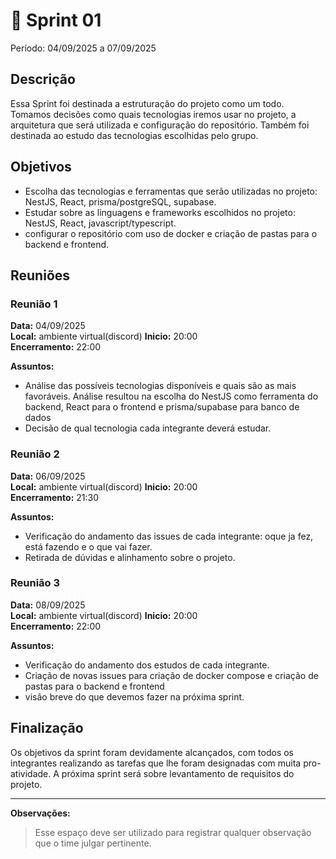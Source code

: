 # **🏁** Sprint 01

Período: 04/09/2025 a 07/09/2025

## Descrição

Essa Sprint foi destinada a estruturação do projeto como um todo. Tomamos decisões como quais tecnologias iremos usar no projeto, a arquitetura que será utilizada e configuração do repositório. Também foi destinada ao estudo das tecnologias escolhidas pelo grupo.

## Objetivos

* Escolha das tecnologias e ferramentas que serão utilizadas no projeto: NestJS, React, prisma/postgreSQL, supabase.
* Estudar sobre as linguagens e frameworks escolhidos no projeto: NestJS, React, javascript/typescript.
* configurar o repositório com uso de docker e criação de pastas para o backend e frontend.

## Reuniões

### Reunião 1

**Data:** 04/09/2025  
**Local:** ambiente virtual(discord)
**Inicio:** 20:00  
**Encerramento:** 22:00

**Assuntos:**

* Análise das possíveis tecnologias disponíveis e quais são as mais favoráveis. Análise resultou na escolha do NestJS como ferramenta do backend, React para o frontend e prisma/supabase para banco de dados
* Decisão de qual tecnologia cada integrante deverá estudar.

### Reunião 2

**Data:** 06/09/2025  
**Local:** ambiente virtual(discord)
**Inicio:** 20:00  
**Encerramento:** 21:30

**Assuntos:**

* Verificação do andamento das issues de cada integrante: oque ja fez, está fazendo e o que vai fazer.
* Retirada de dúvidas e alinhamento sobre o projeto.

### Reunião 3

**Data:** 08/09/2025  
**Local:** ambiente virtual(discord)
**Inicio:** 20:00  
**Encerramento:** 22:00

**Assuntos:**

* Verificação do andamento dos estudos de cada integrante.
* Criação de novas issues para criação de docker compose e criação de pastas para o backend e frontend
* visão breve do que devemos fazer na próxima sprint.

## Finalização

Os objetivos da sprint foram devidamente alcançados, com todos os integrantes realizando as tarefas que lhe foram designadas com muita pro-atividade. A próxima sprint será sobre levantamento de requisitos do projeto.

---

**Observações:**

> Esse espaço deve ser utilizado para registrar qualquer observação que o time julgar pertinente.
>